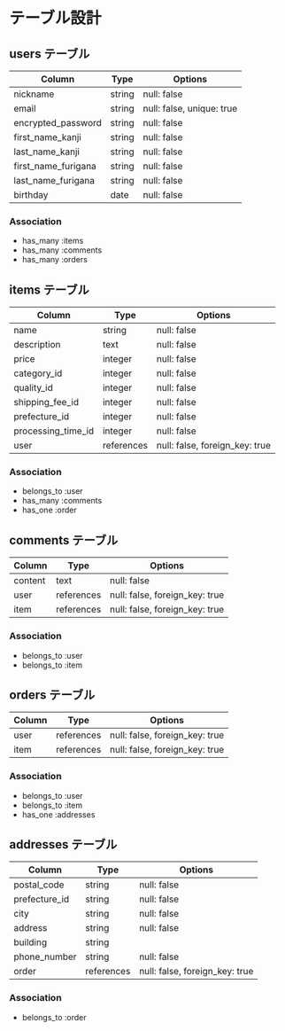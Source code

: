 # テーブル設計

## users テーブル

| Column              | Type       | Options                   |
| ------------------  | ---------- | ------------------------- |
| nickname            | string     | null: false               |
| email               | string     | null: false, unique: true |
| encrypted_password  | string     | null: false               |
| first_name_kanji    | string     | null: false               |
| last_name_kanji     | string     | null: false               |
| first_name_furigana | string     | null: false               |
| last_name_furigana  | string     | null: false               | 
| birthday            | date       | null: false               |

### Association
- has_many   :items
- has_many   :comments
- has_many   :orders


## items テーブル

| Column             | Type       | Options                        |
| ------------------ | ---------- | ------------------------------ |
| name               | string     | null: false                    |
| description        | text       | null: false                    |
| price              | integer    | null: false                    |
| category_id        | integer    | null: false                    |
| quality_id         | integer    | null: false                    |
| shipping_fee_id    | integer    | null: false                    |
| prefecture_id      | integer    | null: false                    |
| processing_time_id | integer    | null: false                    |
| user               | references | null: false, foreign_key: true |

### Association
- belongs_to :user
- has_many   :comments
- has_one    :order

## comments テーブル

| Column  | Type       | Options                        |
| ------- | ---------- | ------------------------------ |
| content | text       | null: false                    |
| user    | references | null: false, foreign_key: true |
| item    | references | null: false, foreign_key: true |

### Association
- belongs_to :user
- belongs_to :item

## orders テーブル

| Column        | Type       | Options                        |
| ------------- | ---------- | ------------------------------ |
| user          | references | null: false, foreign_key: true |
| item          | references | null: false, foreign_key: true |

### Association
- belongs_to :user
- belongs_to :item
- has_one    :addresses

## addresses テーブル

| Column        | Type       | Options                        |
| ------------- | ---------- | ------------------------------ |
| postal_code   | string     | null: false                    |
| prefecture_id | string     | null: false                    |
| city          | string     | null: false                    |
| address       | string     | null: false                    |
| building      | string     |                                |
| phone_number  | string     | null: false                    |
| order         | references | null: false, foreign_key: true |


### Association
- belongs_to :order

